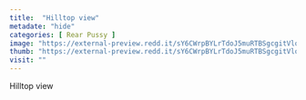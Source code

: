 ```yaml
---
title:  "Hilltop view"
metadate: "hide"
categories: [ Rear Pussy ]
image: "https://external-preview.redd.it/sY6CWrpBYLrTdoJ5muRTBSgcgitVlqvtFEYmYx4hB7U.jpg?auto=webp&s=72074575fba1a97b9b1886de64af4e33669aa86b"
thumb: "https://external-preview.redd.it/sY6CWrpBYLrTdoJ5muRTBSgcgitVlqvtFEYmYx4hB7U.jpg?width=320&crop=smart&auto=webp&s=59d67e150dad00dd079dfeb0ecbf2e03b46e093e"
visit: ""
---
```

Hilltop view
